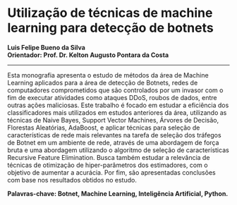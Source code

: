 # Utilização de  técnicas de machine learning para detecção de botnets
**Luis Felipe Bueno da Silva**  
**Orientador: Prof. Dr. Kelton Augusto Pontara da Costa**
***
Esta monografia apresenta o estudo de métodos da área de Machine Learning aplicados para a área de detecção de Botnets, redes de computadores comprometidos que são controlados por um invasor com o fim de executar atividades como ataques DDoS, roubos de dados, entre outras ações maliciosas. Este trabalho é focado em estudar a eficiência dos classificadores mais utilizados em estudos anteriores da área, utilizando as técnicas de Naive Bayes, Support Vector Machines, Árvores de Decisão, Florestas Aleatórias, AdaBoost, e aplicar técnicas para seleção de características de rede mais relevantes na tarefa de seleção dos tráfegos de Botnet em um ambiente de rede, através de uma abordagem de força bruta e uma abordagem utilizando o algoritmo de seleção de características Recursive Feature Elimination. Busca também estudar a relevância de técnicas de otimização de hiper-parâmetros dos estimadores, com o objetivo de aumentar a acurácia. Por fim, são apresentadas conclusões com base nos resultados obtidos no estudo.  

**Palavras-chave: Botnet, Machine Learning, Inteligência Artificial, Python.**